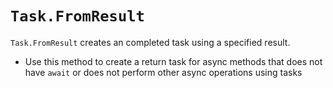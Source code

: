 # `Task.FromResult`

`Task.FromResult` creates an completed task using a specified result.

- Use this method to create a return task for async methods that does not have
  `await` or does not perform other async operations using tasks
